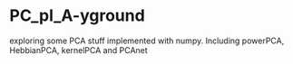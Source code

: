 # PC_pl_A-yground
exploring some PCA stuff implemented with numpy. Including powerPCA, HebbianPCA, kernelPCA and PCAnet

